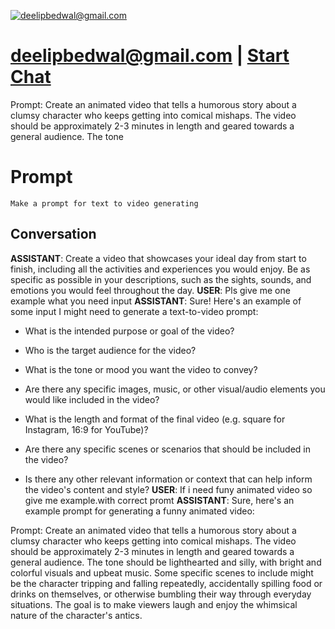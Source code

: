 
[![deelipbedwal@gmail.com](https://flow-prompt-covers.s3.us-west-1.amazonaws.com/icon/vintage/vint_2.png)](https://gptcall.net/chat.html?data=%7B%22contact%22%3A%7B%22id%22%3A%22CCnagzIYb_7EUWPtZPtMp%22%2C%22flow%22%3Atrue%7D%7D)
# deelipbedwal@gmail.com | [Start Chat](https://gptcall.net/chat.html?data=%7B%22contact%22%3A%7B%22id%22%3A%22CCnagzIYb_7EUWPtZPtMp%22%2C%22flow%22%3Atrue%7D%7D)


Prompt: Create an animated video that tells a humorous story about a clumsy character who keeps getting into comical mishaps. The video should be approximately 2-3 minutes in length and geared towards a general audience. The tone

# Prompt

```
Make a prompt for text to video generating 
```

## Conversation

**ASSISTANT**: Create a video that showcases your ideal day from start to finish, including all the activities and experiences you would enjoy. Be as specific as possible in your descriptions, such as the sights, sounds, and emotions you would feel throughout the day.
**USER**: Pls give me one example what you need input
**ASSISTANT**: Sure! Here's an example of some input I might need to generate a text-to-video prompt:



- What is the intended purpose or goal of the video?

- Who is the target audience for the video?

- What is the tone or mood you want the video to convey?

- Are there any specific images, music, or other visual/audio elements you would like included in the video?

- What is the length and format of the final video (e.g. square for Instagram, 16:9 for YouTube)?

- Are there any specific scenes or scenarios that should be included in the video?

- Is there any other relevant information or context that can help inform the video's content and style?
**USER**: If i need funy animated video so give me example.with correct promt
**ASSISTANT**: Sure, here's an example prompt for generating a funny animated video:



Prompt: Create an animated video that tells a humorous story about a clumsy character who keeps getting into comical mishaps. The video should be approximately 2-3 minutes in length and geared towards a general audience. The tone should be lighthearted and silly, with bright and colorful visuals and upbeat music. Some specific scenes to include might be the character tripping and falling repeatedly, accidentally spilling food or drinks on themselves, or otherwise bumbling their way through everyday situations. The goal is to make viewers laugh and enjoy the whimsical nature of the character's antics.


